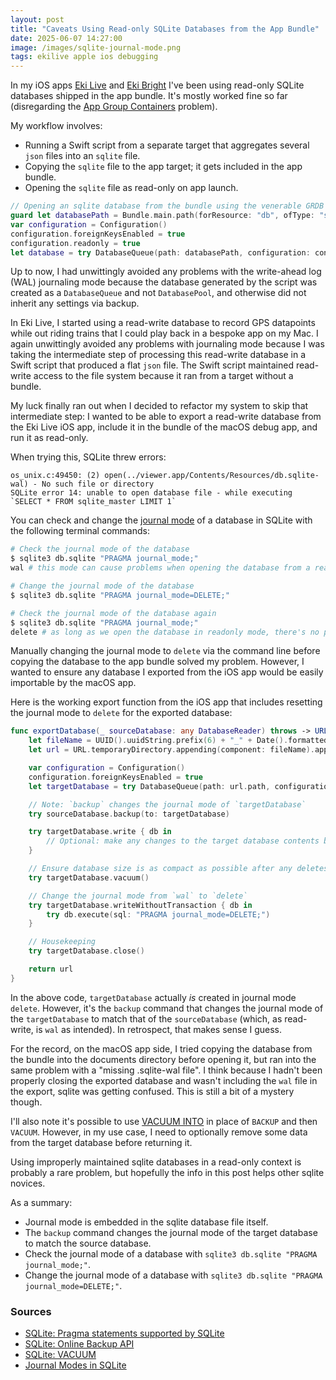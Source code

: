 ```yaml
---
layout: post
title: "Caveats Using Read-only SQLite Databases from the App Bundle"
date: 2025-06-07 14:27:00
image: /images/sqlite-journal-mode.png
tags: ekilive apple ios debugging
---
```


In my iOS apps [Eki Live](/2025/06/03/eki-live-announcement/) and [Eki Bright](https://twocentstudios.com/2024/07/27/eki-bright-tokyo-area-train-timetables/) I've been using read-only SQLite databases shipped in the app bundle. It's mostly worked fine so far (disregarding the [App Group Containers](https://ryanashcraft.com/sqlite-databases-in-app-group-containers/) problem).

My workflow involves:

- Running a Swift script from a separate target that aggregates several `json` files into an `sqlite` file.
- Copying the `sqlite` file to the app target; it gets included in the app bundle.
- Opening the `sqlite` file as read-only on app launch.

```swift
// Opening an sqlite database from the bundle using the venerable GRDB library
guard let databasePath = Bundle.main.path(forResource: "db", ofType: "sqlite") else { fatalError("Database not found in bundle") }
var configuration = Configuration()
configuration.foreignKeysEnabled = true
configuration.readonly = true
let database = try DatabaseQueue(path: databasePath, configuration: configuration)
```

Up to now, I had unwittingly avoided any problems with the write-ahead log (WAL) journaling mode because the database generated by the script was created as a `DatabaseQueue` and not `DatabasePool`, and otherwise did not inherit any settings via backup.

In Eki Live, I started using a read-write database to record GPS datapoints while out riding trains that I could play back in a bespoke app on my Mac. I again unwittingly avoided any problems with journaling mode because I was taking the intermediate step of processing this read-write database in a Swift script that produced a flat `json` file. The Swift script maintained read-write access to the file system because it ran from a target without a bundle.

My luck finally ran out when I decided to refactor my system to skip that intermediate step: I wanted to be able to export a read-write database from the Eki Live iOS app, include it in the bundle of the macOS debug app, and run it as read-only.

When trying this, SQLite threw errors:

```
os_unix.c:49450: (2) open(../viewer.app/Contents/Resources/db.sqlite-wal) - No such file or directory
SQLite error 14: unable to open database file - while executing `SELECT * FROM sqlite_master LIMIT 1`
```

You can check and change the [journal mode](https://blog.sqlitecloud.io/journal-modes-in-sqlite) of a database in SQLite with the following terminal commands:

```zsh
# Check the journal mode of the database
$ sqlite3 db.sqlite "PRAGMA journal_mode;"
wal # this mode can cause problems when opening the database from a read-only part of the file system

# Change the journal mode of the database
$ sqlite3 db.sqlite "PRAGMA journal_mode=DELETE;"

# Check the journal mode of the database again
$ sqlite3 db.sqlite "PRAGMA journal_mode;"
delete # as long as we open the database in readonly mode, there's no problem with delete mode
```

Manually changing the journal mode to `delete` via the command line before copying the database to the app bundle solved my problem. However, I wanted to ensure any database I exported from the iOS app would be easily importable by the macOS app.

Here is the working export function from the iOS app that includes resetting the journal mode to `delete` for the exported database:

```swift
func exportDatabase(_ sourceDatabase: any DatabaseReader) throws -> URL {
    let fileName = UUID().uuidString.prefix(6) + "_" + Date().formatted(.iso8601)
    let url = URL.temporaryDirectory.appending(component: fileName).appendingPathExtension("sqlite")

    var configuration = Configuration()
    configuration.foreignKeysEnabled = true
    let targetDatabase = try DatabaseQueue(path: url.path, configuration: configuration)

    // Note: `backup` changes the journal mode of `targetDatabase`
    try sourceDatabase.backup(to: targetDatabase)

    try targetDatabase.write { db in
        // Optional: make any changes to the target database contents before exporting
    }

    // Ensure database size is as compact as possible after any deletes
    try targetDatabase.vacuum()

    // Change the journal mode from `wal` to `delete`
    try targetDatabase.writeWithoutTransaction { db in
        try db.execute(sql: "PRAGMA journal_mode=DELETE;")
    }

    // Housekeeping
    try targetDatabase.close()

    return url
}
```

In the above code, `targetDatabase` actually _is_ created in journal mode `delete`. However, it's the `backup` command that changes the journal mode of the `targetDatabase` to match that of the `sourceDatabase` (which, as read-write, is `wal` as intended). In retrospect, that makes sense I guess.

For the record, on the macOS app side, I tried copying the database from the bundle into the documents directory before opening it, but ran into the same problem with a "missing .sqlite-wal file". I think because I hadn't been properly closing the exported database and wasn't including the `wal` file in the export, sqlite was getting confused. This is still a bit of a mystery though.

I'll also note it's possible to use [VACUUM INTO](https://www.sqlite.org/lang_vacuum.html#vacuuminto) in place of `BACKUP` and then `VACUUM`. However, in my use case, I need to optionally remove some data from the target database before returning it.

Using improperly maintained sqlite databases in a read-only context is probably a rare problem, but hopefully the info in this post helps other sqlite novices.

As a summary:

- Journal mode is embedded in the sqlite database file itself.
- The `backup` command changes the journal mode of the target database to match the source database.
- Check the journal mode of a database with `sqlite3 db.sqlite "PRAGMA journal_mode;"`.
- Change the journal mode of a database with `sqlite3 db.sqlite "PRAGMA journal_mode=DELETE;"`.

### Sources

- [SQLite: Pragma statements supported by SQLite](https://www.sqlite.org/pragma.html#pragma_journal_mode)
- [SQLite: Online Backup API](https://www.sqlite.org/c3ref/backup_finish.html)
- [SQLite: VACUUM](https://www.sqlite.org/lang_vacuum.html#vacuuminto)
- [Journal Modes in SQLite](https://blog.sqlitecloud.io/journal-modes-in-sqlite)
